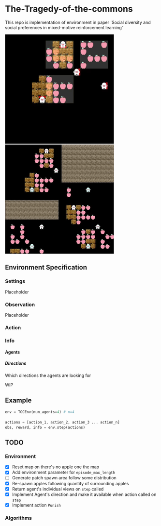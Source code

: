 # The-Tragedy-of-the-commons
This repo is implementation of environment in paper 'Social diversity and social preferences in mixed-motive reinforcement learning'

![snapshot](./screenshot/snapshot.gif)
![snapshot](./screenshot/individual.gif)

## Environment Specification
### Settings
Placeholder

### Observation
Placeholder

### Action


### Info
#### Agents
##### Directions
Which directions the agents are looking for  

WIP

## Example
```python
env = TOCEnv(num_agents=4) # n=4

actions = [action_1, action_2, action_3 ... action_n]
obs, reward, info = env.step(actions)
```


## TODO
### Environment
- [X] Reset map on there's no apple one the map
- [X] Add environment parameter for `episode_max_length`
- [ ] Generate patch spawn area follow some distribution
- [X] Re-spawn apples following quantity of surrounding apples
- [X] Return agent's individual views on `step` called
- [X] Implement Agent's direction and make it available when action called on `step`
- [X] Implement action `Punish`

### Algorithms
